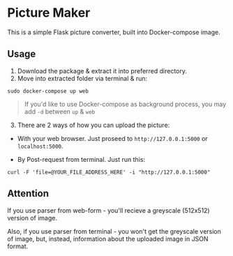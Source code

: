 # Picture Maker

This is a simple Flask picture converter, built into Docker-compose image.

## Usage

1. Download the package & extract it into preferred directory.
2. Move into extracted folder via terminal & run:
```
sudo docker-compose up web
```
> If you'd like to use Docker-compose as background process, you may add `-d` between `up` & `web`

3. There are 2 ways of how you can upload the picture:
  - With your web browser. Just proseed to `http://127.0.0.1:5000` or `localhost:5000`.
  
  - By Post-request from terminal. Just run this: 
  ```
  curl -F 'file=@YOUR_FILE_ADDRESS_HERE' -i "http://127.0.0.1:5000"
  ```

## Attention

If you use parser from web-form - you'll recieve a greyscale (512x512) version of image.

Also, if you use parser from terminal - you won't get the greyscale version of image, but, instead, information about the uploaded image in JSON format.

